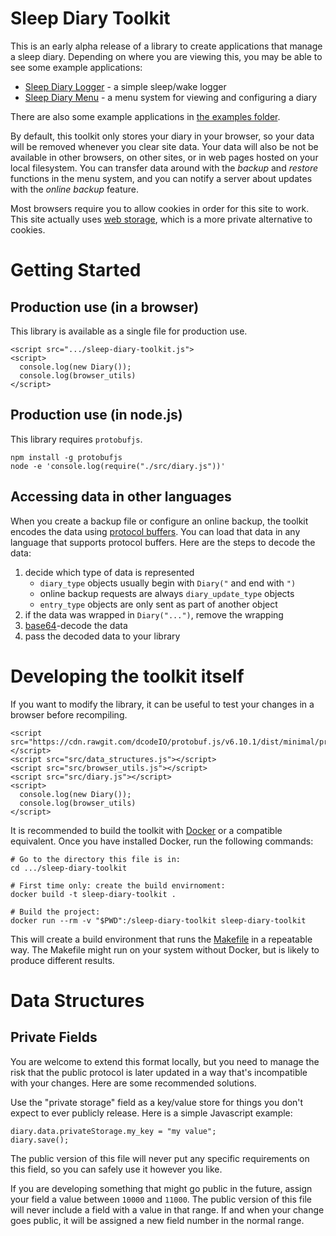 # Sleep Diary Toolkit

This is an early alpha release of a library to create applications that manage a sleep diary.  Depending on where you are viewing this, you may be able to see some example applications:

* [Sleep Diary Logger](../sleep-diary-logger/) - a simple sleep/wake logger
* [Sleep Diary Menu](../sleep-diary-menu/) - a menu system for viewing and configuring a diary

There are also some example applications in [the examples folder](examples/).

By default, this toolkit only stores your diary in your browser, so your data will be removed whenever you clear site data.  Your data will also be not be available in other browsers, on other sites, or in web pages hosted on your local filesystem.  You can transfer data around with the _backup_ and _restore_ functions in the menu system, and you can notify a server about updates with the _online backup_ feature.

Most browsers require you to allow cookies in order for this site to work.  This site actually uses [web storage](https://en.wikipedia.org/wiki/Web_storage), which is a more private alternative to cookies.

# Getting Started

## Production use (in a browser)

This library is available as a single file for production use.

    <script src=".../sleep-diary-toolkit.js">
    <script>
      console.log(new Diary());
      console.log(browser_utils)
    </script>

## Production use (in node.js)

This library requires `protobufjs`.

    npm install -g protobufjs
    node -e 'console.log(require("./src/diary.js"))'

## Accessing data in other languages

When you create a backup file or configure an online backup, the toolkit encodes the data using [protocol buffers](https://developers.google.com/protocol-buffers).  You can load that data in any language that supports protocol buffers.  Here are the steps to decode the data:

1. decide which type of data is represented
   * `diary_type` objects usually begin with `Diary("` and end with `")`
   * online backup requests are always `diary_update_type` objects
   * `entry_type` objects are only sent as part of another object
2. if the data was wrapped in `Diary("...")`, remove the wrapping
3. [base64](https://en.wikipedia.org/wiki/Base64)-decode the data
4. pass the decoded data to your library

# Developing the toolkit itself

If you want to modify the library, it can be useful to test your changes in a browser before recompiling.

    <script src="https://cdn.rawgit.com/dcodeIO/protobuf.js/v6.10.1/dist/minimal/protobuf.min.js"></script>
    <script src="src/data_structures.js"></script>
    <script src="src/browser_utils.js"></script>
    <script src="src/diary.js"></script>
    <script>
      console.log(new Diary());
      console.log(browser_utils)
    </script>

It is recommended to build the toolkit with [Docker](https://www.docker.com/) or a compatible equivalent.  Once you have installed Docker, run the following commands:

    # Go to the directory this file is in:
    cd .../sleep-diary-toolkit

    # First time only: create the build envirnoment:
    docker build -t sleep-diary-toolkit .

    # Build the project:
    docker run --rm -v "$PWD":/sleep-diary-toolkit sleep-diary-toolkit

This will create a build environment that runs the [Makefile](Makefile) in a repeatable way.  The Makefile might run on your system without Docker, but is likely to produce different results.

# Data Structures

## Private Fields

You are welcome to extend this format locally, but you need to manage the risk that the public protocol is later updated in a way that's incompatible with your changes.  Here are some recommended solutions.

Use the "private storage" field as a key/value store for things you don't expect to ever publicly release.  Here is a simple Javascript example:

    diary.data.privateStorage.my_key = "my value";
    diary.save();

The public version of this file will never put any specific requirements on this field, so you can safely use it however you like.

If you are developing something that might go public in the future, assign your field a value between `10000` and `11000`.  The public version of this file will never include a field with a value in that range.  If and when your change goes public, it will be assigned a new field number in the normal range.
